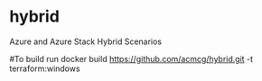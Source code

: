 # hybrid
Azure and Azure Stack Hybrid Scenarios

#To build run 
docker build https://github.com/acmcg/hybrid.git -t terraform:windows

